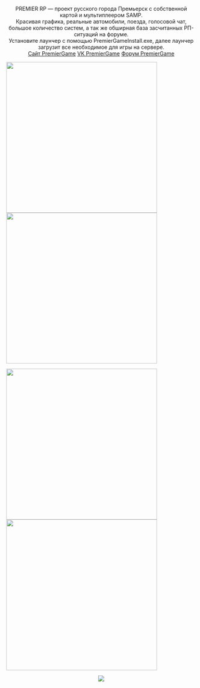 ﻿<p align="center">
PREMIER RP — проект русского города Премьерск с собственной картой и мультиплеером SAMP.<br>
Красивая графика, реальные автомобили, поезда, голосовой чат, большое количество систем, а так же обширная база засчитанных РП-ситуаций на форуме.<br>
Установите лаунчер с помощью PremierGameInstall.exe, далее лаунчер загрузит все необходимое для игры на сервере.<br>
<a href="https://premier-game.ru">Сайт PremierGame</a>
<a href="https://vk.com/premier_game">VK PremierGame</a>
<a href="https://forum.premier-game.ru/">Форум PremierGame</a>
</p>
<p float="center">
  <img src="https://sun9-13.userapi.com/impg/sIbC9-qPDgwEoFHKB7PmQ2MPP9fFaAojdsKJQg/Z6aeqE15RbM.jpg?size=1000x592&quality=96&sign=447a209fd9133f870f94800678ba0fb0&type=album" width="400" />
  <img src="https://sun9-4.userapi.com/impg/Dq6c4OJ_nrNSvBsUOdzxhGpQ4JMlJ3jp60zRkQ/uSjnpBNnzx8.jpg?size=1000x592&quality=96&sign=c9177a2b2d760452ff69c1633436cee6&type=album" width="400" /> 
</p>
<p float="center">
  <img src="https://sun9-68.userapi.com/impg/K0Ha4oJ97Zx-bz8oldOxs04bYv_7TH9oLLbzRw/WlSdeQ_upW4.jpg?size=1000x592&quality=96&sign=ca8c33b5ebcf144a00c013988fb8de24&type=album" width="400" />
  <img src="https://sun9-42.userapi.com/impg/NnDnIWd-_fjnm5QdVm4w15aOsu4W-_I2-4YbyQ/oiO1tQlSsqs.jpg?size=1000x592&quality=96&sign=8d6059c13dc9528e82ebdacfc82abbaf&type=album" width="400" /> 
</p>
<p align="center">
  <img src="https://sun9-58.userapi.com/impg/UsSYl-zhPehY9fGNSZ49KwsAvRTqYZ8oH0b4rQ/1tWgh-9irG8.jpg?size=600x250&quality=96&sign=0dc6e2a17c83056f71774a09f7e432a6&type=album" />
</p>